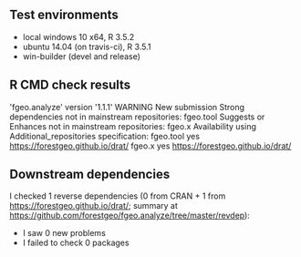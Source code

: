 ## Test environments

* local windows 10 x64, R 3.5.2
* ubuntu 14.04 (on travis-ci), R 3.5.1
* win-builder (devel and release)

## R CMD check results

'fgeo.analyze' version '1.1.1'
WARNING
New submission
Strong dependencies not in mainstream repositories:
  fgeo.tool
Suggests or Enhances not in mainstream repositories:
  fgeo.x
Availability using Additional_repositories specification:
  fgeo.tool   yes   https://forestgeo.github.io/drat/
  fgeo.x      yes   https://forestgeo.github.io/drat/

## Downstream dependencies

I checked 1 reverse dependencies (0 from CRAN + 1 from <https://forestgeo.github.io/drat/>; summary at <https://github.com/forestgeo/fgeo.analyze/tree/master/revdep>):

 * I saw 0 new problems
 * I failed to check 0 packages
